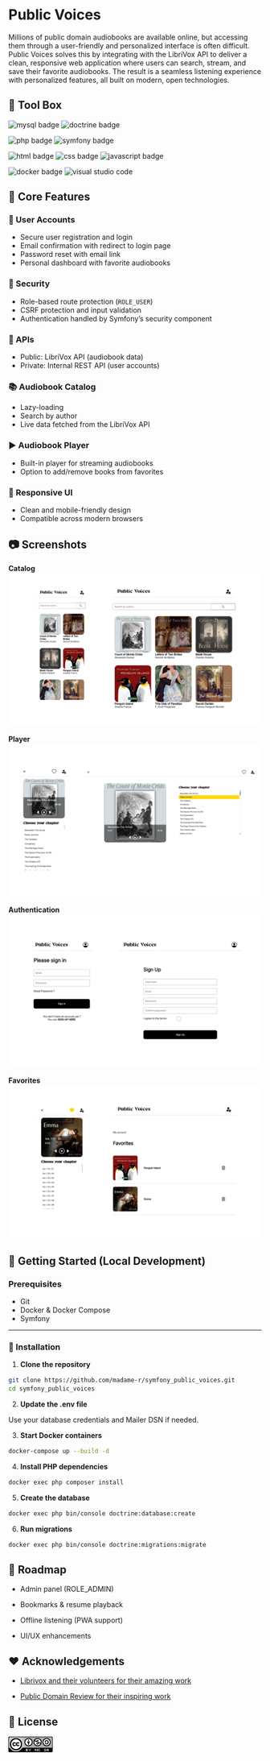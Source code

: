 
# Public Voices

Millions of public domain audiobooks are available online, but accessing them through a user-friendly and personalized interface is often difficult. Public Voices solves this by integrating with the LibriVox API to deliver a clean, responsive web application where users can search, stream, and save their favorite audiobooks. The result is a seamless listening experience with personalized features, all built on modern, open technologies.

## 🧰 Tool Box


![mysql badge](https://img.shields.io/badge/MySQL-005C84?style=for-the-badge&logo=mysql&logoColor=white)
![doctrine badge](https://img.shields.io/badge/Doctrine-E37400?style=for-the-badge&logo=Doctrine&logoColor=white)

![php badge](https://img.shields.io/badge/PHP-777BB4?style=for-the-badge&logo=php&logoColor=white)
![symfony badge](https://img.shields.io/badge/Symfony-000000?style=for-the-badge&logo=Symfony&logoColor=white)


![html badge](https://img.shields.io/badge/HTML5-E34F26?style=for-the-badge&logo=html5&logoColor=white)
![css badge](https://img.shields.io/badge/CSS3-1572B6?style=for-the-badge&logo=css3&logoColor=white)
![javascript badge](https://img.shields.io/badge/JavaScript-323330?style=for-the-badge&logo=javascript&logoColor=F7DF1E)

![docker badge](https://img.shields.io/badge/Docker-2CA5E0?style=for-the-badge&logo=docker&logoColor=white)
![visual studio code](https://img.shields.io/badge/VSCode-0078D4?style=for-the-badge&logo=visual%20studio%20code&logoColor=white)



## 🎯 Core Features


### 👤 User Accounts
- Secure user registration and login
- Email confirmation with redirect to login page
- Password reset with email link
- Personal dashboard with favorite audiobooks

### 🔐 Security
- Role-based route protection (`ROLE_USER`)
- CSRF protection and input validation
- Authentication handled by Symfony’s security component

### 🔗 APIs
  - Public: LibriVox API (audiobook data)
  - Private: Internal REST API (user accounts)


### 📚 Audiobook Catalog
- Lazy-loading
- Search by author 
- Live data fetched from the LibriVox API

### ▶️ Audiobook Player
- Built-in player for streaming audiobooks
- Option to add/remove books from favorites


### 📱 Responsive UI
- Clean and mobile-friendly design
- Compatible across modern browsers


## 📷 Screenshots

**Catalog**
![App Screenshot](./00_readme/screenshots_02.jpg)

**Player**
![App Screenshot](./00_readme/screenshots_03.jpg)

**Authentication**
![App Screenshot](./00_readme/screenshots_04.jpg)

**Favorites**
![App Screenshot](./00_readme/screenshots_01.jpg)




## 🚀 Getting Started (Local Development)

### Prerequisites

- Git
- Docker & Docker Compose
- Symfony

---

### 🔧 Installation 

1. **Clone the repository**

```bash
git clone https://github.com/madame-r/symfony_public_voices.git
cd symfony_public_voices
```

2. **Update the .env file**

Use your database credentials and Mailer DSN if needed.


3. **Start Docker containers**

```bash
docker-compose up --build -d
```

4. **Install PHP dependencies**

```bash
docker exec php composer install

```

5. **Create the database**

```bash
docker exec php bin/console doctrine:database:create

```

6. **Run migrations**

```bash
docker exec php bin/console doctrine:migrations:migrate

```



## 📌 Roadmap

 - Admin panel (ROLE_ADMIN)

 - Bookmarks & resume playback

 - Offline listening (PWA support)

 - UI/UX enhancements




## ❤️ Acknowledgements

 - [Librivox and their volunteers for their amazing work ](https://librivox.org/)

 - [Public Domain Review for their inspiring work ](https://publicdomainreview.org/)




## 📜 License


![CREATIVE COMMONS](./00_readme/badge_cc.png)

